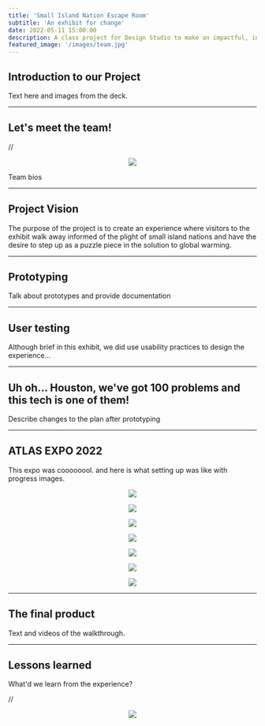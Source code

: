 ```yaml
---
title: 'Small Island Nation Escape Room'
subtitle: 'An exhibit for change'
date: 2022-05-11 15:00:00
description: A class project for Design Studio to make an impactful, interactive exhibit
featured_image: '/images/team.jpg'
---
```


## Introduction to our Project

Text here and images from the deck.

---

## Let's meet the team!

 // <p align="center"><img src="/images/images of us from the deck.jpg"></p>

 Team bios

---

## Project Vision

The purpose of the project is to create an experience where visitors to the exhibit walk away informed of the plight of small island nations and have the desire to step up as a puzzle piece in the solution to global warming.

---

## Prototyping

Talk about prototypes and provide documentation

---
## User testing

Although brief in this exhibit, we did use usability practices to design the experience...

---

## Uh oh... Houston, we've got 100 problems and this tech is one of them!

Describe changes to the plan after prototyping

---

## ATLAS EXPO 2022

This expo was coooooool. and here is what setting up was like with progress images.

<p align="center"><img src="/images/cardboard1.jpg"></p>
<p align="center"><img src="/images/cardboard2.jpg"></p>
<p align="center"><img src="/images/cardboard3.jpg"></p>
<p align="center"><img src="/images/preetum.jpg"></p>
<p align="center"><img src="/images/writing.jpg"></p>
<p align="center"><img src="/images/arduino.jpg"></p>
<p align="center"><img src="/images/julia.jpg"></p>

---

## The final product

Text and videos of the walkthrough.

---

## Lessons learned

What'd we learn from the experience?

 // <p align="center"><img src="/images/team.jpg"></p>
